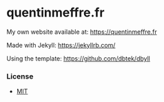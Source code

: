 quentinmeffre.fr
=====

My own website available at: https://quentinmeffre.fr

Made with Jekyll: https://jekyllrb.com/

Using the template: https://github.com/dbtek/dbyll

### License
- [MIT](http://opensource.org/licenses/MIT)
